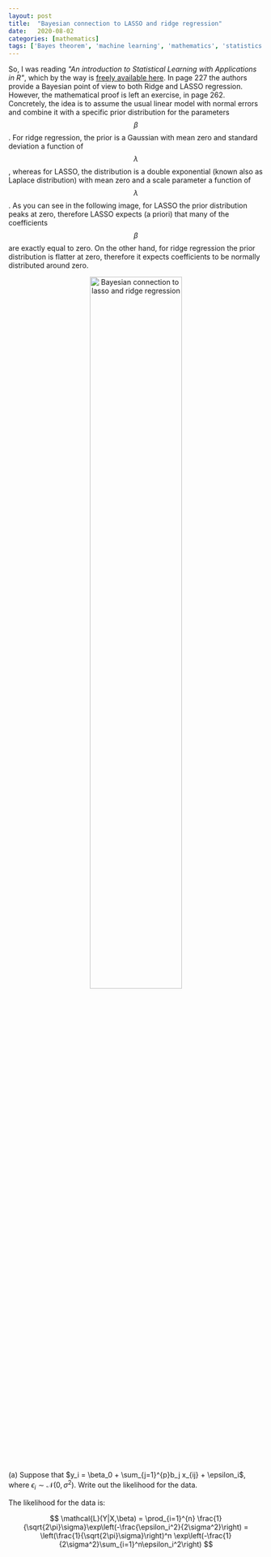 ```yaml
---
layout: post
title:  "Bayesian connection to LASSO and ridge regression"
date:   2020-08-02
categories: [mathematics]
tags: ['Bayes theorem', 'machine learning', 'mathematics', 'statistics']
---
```


So, I was reading *"An introduction to Statistical Learning with Applications in R"*, which by the way is [freely available here](http://faculty.marshall.usc.edu/gareth-james/ISL/). In page 227 the authors
provide a Bayesian point of view to both Ridge and LASSO regression. However, the mathematical proof is left an exercise, in page 262. Concretely,
the idea is to assume the usual linear model with normal errors and combine it with a specific prior distribution for the parameters $$\beta$$.
For ridge regression, the prior is a Gaussian with mean zero and standard deviation a function of $$\lambda$$, whereas for LASSO, the distribution
is a double exponential (known also as Laplace distribution) with mean zero and a scale parameter a function of $$\lambda$$. As you can see in the
following image, for LASSO the prior distribution peaks at zero, therefore LASSO expects (a priori) that many of the coefficients $$\beta$$ are exactly
equal to zero. On the other hand, for ridge regression the prior distribution is flatter at zero, therefore it expects coefficients to be normally 
distributed around zero.

<p align="center">
 <img style="width: 60%; height: 60%" src="{{ site.url }}/images/bayesian_lasso_ridge.png" alt="Bayesian connection to lasso and ridge regression">
</p>

(a) Suppose that $y_i = \beta_0 + \sum_{j=1}^{p}b_j x_{ij} + \epsilon_i$, where $\epsilon_i \sim \mathcal{N}(0, \sigma^2)$. Write out the likelihood
for the data.

The likelihood for the data is:

$$
\mathcal{L}(Y|X,\beta) = \prod_{i=1}^{n} \frac{1}{\sqrt{2\pi}\sigma}\exp\left(-\frac{\epsilon_i^2}{2\sigma^2}\right) =
\left(\frac{1}{\sqrt{2\pi}\sigma}\right)^n \exp\left(-\frac{1}{2\sigma^2}\sum_{i=1}^n\epsilon_i^2\right)
$$
